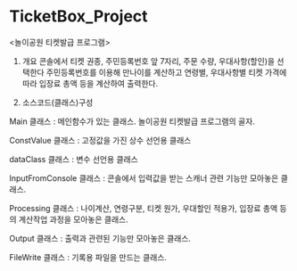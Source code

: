 # TicketBox_Project

<놀이공원 티켓발급 프로그램>
1. 개요
콘솔에서 티켓 권종, 주민등록번호 앞 7자리, 주문 수량, 우대사항(할인)을 선택한다
주민등록번호를 이용해 만나이를 계산하고 
연령별, 우대사항별 티켓 가격에 따라
입장료 총액 등을 계산하여 출력한다.

2. 소스코드(클래스)구성

Main 클래스 
: 메인함수가 있는 클래스. 놀이공원 티켓발급 프로그램의 골자.

ConstValue 클래스 
: 고정값을 가진 상수 선언용 클래스

dataClass 클래스 
: 변수 선언용 클래스

InputFromConsole 클래스 
: 콘솔에서 입력값을 받는 스캐너 관련 기능만 모아놓은 클래스.

Processing 클래스 
: 나이계산, 연령구분, 티켓 원가, 우대할인 적용가, 입장료 총액 등의 계산작업 과정을 모아놓은 클래스.

Output 클래스 
: 출력과 관련된 기능만 모아놓은 클래스.

FileWrite 클래스 
: 기록용 파일을 만드는 클래스.